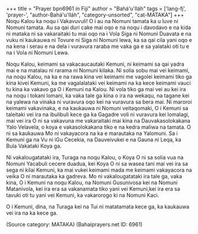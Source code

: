 +++
title = "Prayer bpn6961 in Fiji"
author = "Bahá'u'lláh"
tags = ['lang-fj', 'prayer-', "author-Bahá'u'lláh", "category-unsorted", "cat-MATAKA"]
+++
Noqu Kalou ka noqu i Vakavuvuli! O i au na Nomuni tamata ka u luve ni Nomuni tamata. Au sa qai duri cake mai oqo e na noqu i davodavo e na kida ni mataka ni sa vakaraitaki tu mai oqo na i Vola Siga ni Nomuni Duavata e na vuku ni kaukauwa ni Tovure ni Siga ni Nomuni lewa, ka sa qai cila yani oqo e na kena i serau e na dela i vuravura raraba me vaka ga e sa yalataki oti tu e na i Vola ni Nomuni Lewa.

Noqu Kalou, keimami sa vakacaucautaki Kemuni, ni keimami sa qai yadra mai e na matalau ni rarama ni Nomuni kilaka. Ni solia sobu mai vei keimami, na noqu Kalou, na ka e na rawa kina vei keimami me vagolei keimami tiko ga kina kivei Kemuni, ka me vagalalataki vei keimami na ka kece keimami vauci tu kina ka vakavo ga O i Kemuni na Kalou. Ni vola tiko ga mai vei au kei ira na noqu i tokani lomani, ka vaka tale ga kina o ira na wekaqu, na tagane kei na yalewa na vinaka ni vuravura oqo kei na vuravura sa bera mai. Ni maroroi keimami vakavinaka, e na kaukauwa ni Nomuni veitaqomaki, O i Kemuni sa taleitaki vei ira na ibulibuli kece ga ka Gagadre voli ni vuravura kei lomalagi, mai vei ira O ni sa vakavuna me vakaraitaki mai kina na Dauvakasolokakana Yalo Velavela, o koya e vakasolokakana tiko e na kedra maliwa na tamata. O ni sa kaukauwa Mo ni vakayacora na ka e marautaka na Yalomuni. Sa i Kemuni ga na Vu ni iGu Cecekia, na Dauveivukei e na Gauna ni Leqa, ka Bula Vakataki Koya ga.

Ni vakalougatataki ira, Turaga na noqu Kalou, o Koya O ni sa solia vua na Nomuni Yacabuli cecere duadua, kei Koya O ni sa wasea tani mai vei ira sa sega ni kilai Kemuni, ka mai vukei keimami mada me keimami vakayacora na veika O ni marautaka ka gadreva. Mo ni vakalougatataki ira tale ga, vaka kina, O i Kemuni na noqu Kalou, na Nomuni Gusunivosa kei na Nomuni Matanivola, kei ira era sa vakanamata tiko yani vei Kemuni,kei ira era sa tavuki oti tu yani vei Kemuni, ka vakarorogo ki na Nomuni Kaci.

O i Kemuni, dina, na Turaga kei na Tui ni matatamata kece ga, ka kaukauwa vei ira na ka kece ga.

(Source category: MATAKA)
(Bahaiprayers.net ID: 6961)
